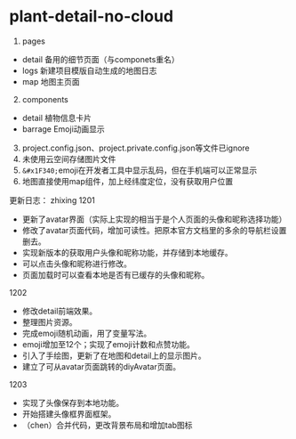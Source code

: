 # plant-detail-no-cloud
1. pages
  - detail 备用的细节页面（与componets重名）
  - logs 新建项目模版自动生成的地图日志
  - map 地图主页面
2. components
  - detail 植物信息卡片
  - barrage Emoji动画显示
3. project.config.json、project.private.config.json等文件已ignore
4. 未使用云空间存储图片文件
5. `&#x1F340;`emoji在开发者工具中显示乱码，但在手机端可以正常显示
6. 地图直接使用map组件，加上经纬度定位，没有获取用户位置

更新日志：
zhixing
1201
  - 更新了avatar界面（实际上实现的相当于是个人页面的头像和昵称选择功能）
  - 修改了avatar页面代码，增加可读性。把原本官方文档里的多余的导航栏设置删去。
  - 实现新版本的获取用户头像和昵称功能，并存储到本地缓存。
  - 可以点击头像和昵称进行修改。
  - 页面加载时可以查看本地是否有已缓存的头像和昵称。

  1202
  - 修改detail前端效果。
  - 整理图片资源。
  - 完成emoji随机动画，用了变量写法。
  - emoji增加至12个；实现了emoji计数和点赞功能。
  - 引入了手绘图，更新了在地图和detail上的显示图片。
  - 建立了可从avatar页面跳转的diyAvatar页面。

  1203
  - 实现了头像保存到本地功能。 
  - 开始搭建头像框界面框架。
  - （chen）合并代码，更改背景布局和增加tab图标
        